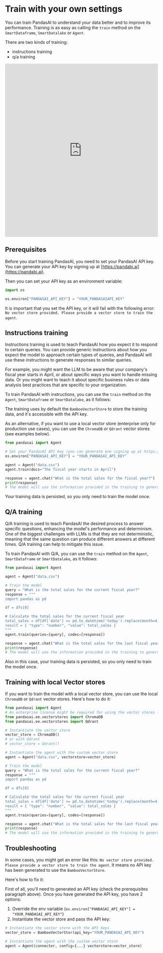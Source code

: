 # Train with your own settings

You can train PandasAI to understand your data better and to improve its performance. Training is as easy as calling the `train` method on the `SmartDataframe`, `SmartDatalake` or `Agent`.

There are two kinds of training:

- instructions training
- q/a training

<iframe title='Train on PandasAI' style="width: 100%; max-width: 982px; min-height: 570px;" src="https://app.gemoo.com/embed/home?codeId=MlQ5yGpLeN59r"  frameborder="0" allowfullscreen loading="lazy"></iframe>
<br />

## Prerequisites

Before you start training PandasAI, you need to set your PandasAI API key. You can generate your API key by signing up at [https://pandabi.ai](https://pandabi.ai).

Then you can set your API key as an environment variable:

```python
import os

os.environ["PANDASAI_API_KEY"] = "YOUR_PANDASAIAPI_KEY"
```

It is important that you set the API key, or it will fail with the following error: `No vector store provided. Please provide a vector store to train the agent`.

## Instructions training

Instructions training is used to teach PandasAI how you expect it to respond to certain queries. You can provide generic instructions about how you expect the model to approach certain types of queries, and PandasAI will use these instructions to generate responses to similar queries.

For example, you might want the LLM to be aware that your company's fiscal year starts in April, or about specific ways you want to handle missing data. Or you might want to teach it about specific business rules or data analysis best practices that are specific to your organization.

To train PandasAI with instructions, you can use the `train` method on the `Agent`, `SmartDataframe` or `SmartDatalake`, as it follows:

The training uses by default the `BambooVectorStore` to store the training data, and it's accessible with the API key.

As an alternative, if you want to use a local vector store (enterprise only for production use cases), you can use the `ChromaDB` or `Qdrant` vector stores (see examples below).

```python
from pandasai import Agent

# Set your PandasAI API key (you can generate one signing up at https://pandabi.ai)
os.environ["PANDASAI_API_KEY"] = "YOUR_PANDASAI_API_KEY"

agent = Agent("data.csv")
agent.train(docs="The fiscal year starts in April")

response = agent.chat("What is the total sales for the fiscal year?")
print(response)
# The model will use the information provided in the training to generate a response
```

Your training data is persisted, so you only need to train the model once.

## Q/A training

Q/A training is used to teach PandasAI the desired process to answer specific questions, enhancing the model's performance and determinism. One of the biggest challenges with LLMs is that they are not deterministic, meaning that the same question can produce different answers at different times. Q/A training can help to mitigate this issue.

To train PandasAI with Q/A, you can use the `train` method on the `Agent`, `SmartDataframe` or `SmartDatalake`, as it follows:

```python
from pandasai import Agent

agent = Agent("data.csv")

# Train the model
query = "What is the total sales for the current fiscal year?"
response = """
import pandas as pd

df = dfs[0]

# Calculate the total sales for the current fiscal year
total_sales = df[df['date'] >= pd.to_datetime('today').replace(month=4, day=1)]['sales'].sum()
result = { "type": "number", "value": total_sales }
"""
agent.train(queries=[query], codes=[response])

response = agent.chat("What is the total sales for the last fiscal year?")
print(response)
# The model will use the information provided in the training to generate a response
```

Also in this case, your training data is persisted, so you only need to train the model once.

## Training with local Vector stores

If you want to train the model with a local vector store, you can use the local `ChromaDB` or `Qdrant` vector stores. Here's how to do it:

```python
from pandasai import Agent
# An enterprise license might be required for using the vector stores locally
from pandasai.ee.vectorstores import ChromaDB
from pandasai.ee.vectorstores import Qdrant

# Instantiate the vector store
vector_store = ChromaDB()
# or with Qdrant
# vector_store = Qdrant()

# Instantiate the agent with the custom vector store
agent = Agent("data.csv", vectorstore=vector_store)

# Train the model
query = "What is the total sales for the current fiscal year?"
response = """
import pandas as pd

df = dfs[0]

# Calculate the total sales for the current fiscal year
total_sales = df[df['date'] >= pd.to_datetime('today').replace(month=4, day=1)]['sales'].sum()
result = { "type": "number", "value": total_sales }
"""
agent.train(queries=[query], codes=[response])

response = agent.chat("What is the total sales for the last fiscal year?")
print(response)
# The model will use the information provided in the training to generate a response
```

## Troubleshooting

In some cases, you might get an error like this: `No vector store provided. Please provide a vector store to train the agent`. It means no API key has been generated to use the `BambooVectorStore`.

Here's how to fix it:

First of all, you'll need to generated an API key (check the prerequisites paragraph above).
Once you have generated the API key, you have 2 options:

1. Override the env variable (`os.environ["PANDASAI_API_KEY"] = "YOUR_PANDASAI_API_KEY"`)
2. Instantiate the vector store and pass the API key:

```python
# Instantiate the vector store with the API keys
vector_store = BambooVectorStor(api_key="YOUR_PANDASAI_API_KEY")

# Instantiate the agent with the custom vector store
agent = Agent(connector, config={...} vectorstore=vector_store)
```
